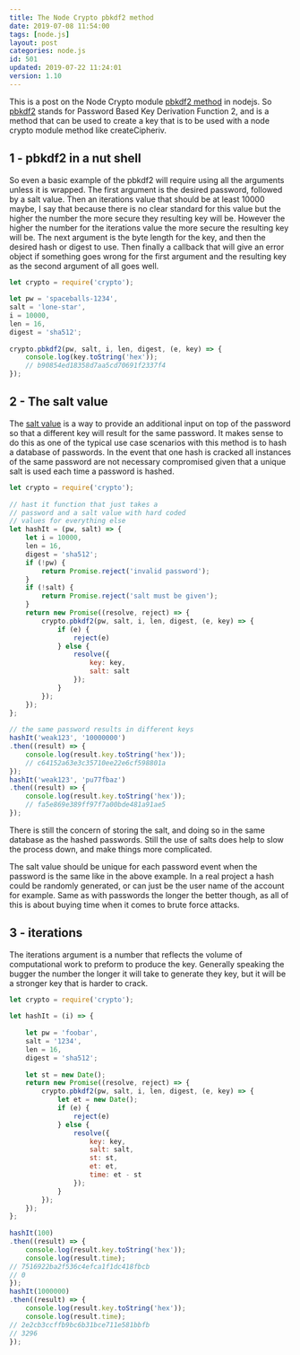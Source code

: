 ```yaml
---
title: The Node Crypto pbkdf2 method
date: 2019-07-08 11:54:00
tags: [node.js]
layout: post
categories: node.js
id: 501
updated: 2019-07-22 11:24:01
version: 1.10
---
```


This is a post on the Node Crypto module [pbkdf2 method](https://nodejs.org/api/crypto.html#crypto_crypto_pbkdf2_password_salt_iterations_keylen_digest_callback) in nodejs. So [pbkdf2](https://en.wikipedia.org/wiki/PBKDF2) stands for Password Based Key Derivation Function 2, and is a method that can be used to create a key that is to be used with a node crypto module method like createCipheriv.

<!-- more -->

## 1 - pbkdf2 in a nut shell

So even a basic example of the pbkdf2 will require using all the arguments unless it is wrapped. The first argument is the desired password, followed by a salt value. Then an iterations value that should be at least 10000 maybe, I say that because there is no clear standard for this value but the higher the number the more secure they resulting key will be. However the higher the number for the iterations value the more secure the resulting key will be. The next argument is the byte length for the key, and then the desired hash or digest to use. Then finally a callback that will give an error object if something goes wrong for the first argument and the resulting key as the second argument of all goes well.

```js
let crypto = require('crypto');
 
let pw = 'spaceballs-1234',
salt = 'lone-star',
i = 10000,
len = 16,
digest = 'sha512';
 
crypto.pbkdf2(pw, salt, i, len, digest, (e, key) => {
    console.log(key.toString('hex'));
    // b90854ed18358d7aa5cd70691f2337f4
});
```

## 2 - The salt value

The [salt value](https://en.wikipedia.org/wiki/Salt_(cryptography)) is a way to provide an additional input on top of the password so that a different key will result for the same password. It makes sense to do this as one of the typical use case scenarios with this method is to hash a database of passwords. In the event that one hash is cracked all instances of the same password are not necessary compromised given that a unique salt is used each time a password is hashed.

```js
let crypto = require('crypto');
 
// hast it function that just takes a 
// password and a salt value with hard coded
// values for everything else
let hashIt = (pw, salt) => {
    let i = 10000,
    len = 16,
    digest = 'sha512';
    if (!pw) {
        return Promise.reject('invalid password');
    }
    if (!salt) {
        return Promise.reject('salt must be given');
    }
    return new Promise((resolve, reject) => {
        crypto.pbkdf2(pw, salt, i, len, digest, (e, key) => {
            if (e) {
                reject(e)
            } else {
                resolve({
                    key: key,
                    salt: salt
                });
            }
        });
    });
};
 
// the same password results in different keys
hashIt('weak123', '10000000')
.then((result) => {
    console.log(result.key.toString('hex'));
    // c64152a63e3c35710ee22e6cf598801a
});
hashIt('weak123', 'pu77fbaz')
.then((result) => {
    console.log(result.key.toString('hex'));
    // fa5e869e389ff97f7a00bde481a91ae5
});
```

There is still the concern of storing the salt, and doing so in the same database as the hashed passwords. Still the use of salts does help to slow the process down, and make things more complicated.

The salt value should be unique for each password event when the password is the same like in the above example. In a real project a hash could be randomly generated, or can just be the user name of the account for example. Same as with passwords the longer the better though, as all of this is about buying time when it comes to brute force attacks.

## 3 - iterations

The iterations argument is a number that reflects the volume of computational work to preform to produce the key. Generally speaking the bugger the number the longer it will take to generate they key, but it will be a stronger key that is harder to crack.

```js
let crypto = require('crypto');
 
let hashIt = (i) => {
 
    let pw = 'foobar',
    salt = '1234',
    len = 16,
    digest = 'sha512';
 
    let st = new Date();
    return new Promise((resolve, reject) => {
        crypto.pbkdf2(pw, salt, i, len, digest, (e, key) => {
            let et = new Date();
            if (e) {
                reject(e)
            } else {
                resolve({
                    key: key,
                    salt: salt,
                    st: st,
                    et: et,
                    time: et - st
                });
            }
        });
    });
};
 
hashIt(100)
.then((result) => {
    console.log(result.key.toString('hex'));
    console.log(result.time);
// 7516922ba2f536c4efca1f1dc418fbcb
// 0
});
hashIt(1000000)
.then((result) => {
    console.log(result.key.toString('hex'));
    console.log(result.time);
// 2e2cb3ccffb9bc6b31bce711e581bbfb
// 3296
});
```